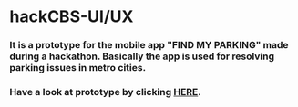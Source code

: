 # hackCBS-UI/UX
### It is a prototype for the mobile app "FIND MY PARKING" made during a hackathon. Basically the app is used for resolving parking issues in metro cities. 
### Have a look at prototype by clicking [HERE](https://xd.adobe.com/view/ecefc416-c446-4dad-49c2-368647043007-9ade/?fullscreen).


